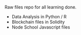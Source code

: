 Raw files repo for all learning done.
- Data Analysis in Python / R
- Blockchain files in Solidity
- Node School Javascript files
